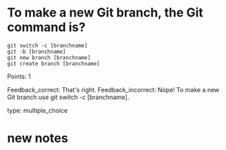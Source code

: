 # To make a new Git branch, the Git command is?

    git switch -c [branchname]
    git -b [branchname]
    git new branch [branchname]
    git create branch [branchname]

Points: 1

Feedback_correct: That's right. Feedback_incorrect: Nope! To make a new Git branch use git switch -c [branchname].

type: multiple_choice

# new notes

